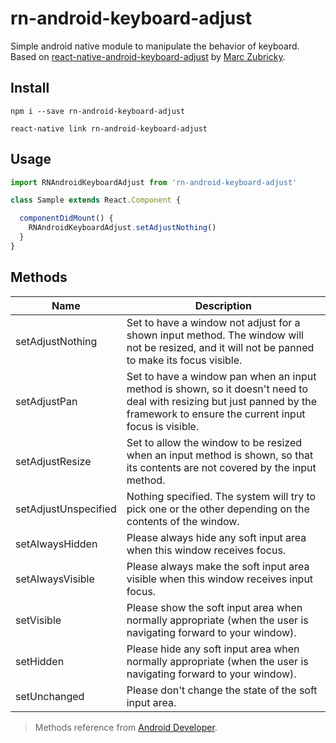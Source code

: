 # rn-android-keyboard-adjust

<!-- [![npm version](https://badge.fury.io/js/react-native-zbase.svg)](https://badge.fury.io/js/react-native-zbase) -->

Simple android native module to manipulate the behavior of keyboard. Based on [react-native-android-keyboard-adjust](https://github.com/zubricky/react-native-android-keyboard-adjust) by [Marc Zubricky](https://github.com/zubricky).

## Install

```
npm i --save rn-android-keyboard-adjust
```
```
react-native link rn-android-keyboard-adjust
```

## Usage

```js
import RNAndroidKeyboardAdjust from 'rn-android-keyboard-adjust'

class Sample extends React.Component {

  componentDidMount() {
    RNAndroidKeyboardAdjust.setAdjustNothing()
  }
}
```

## Methods

Name | Description
--- | ---
setAdjustNothing | Set to have a window not adjust for a shown input method. The window will not be resized, and it will not be panned to make its focus visible.
setAdjustPan | Set to have a window pan when an input method is shown, so it doesn't need to deal with resizing but just panned by the framework to ensure the current input focus is visible.
setAdjustResize | Set to allow the window to be resized when an input method is shown, so that its contents are not covered by the input method.
setAdjustUnspecified | Nothing specified. The system will try to pick one or the other depending on the contents of the window.
setAlwaysHidden | Please always hide any soft input area when this window receives focus.
setAlwaysVisible | Please always make the soft input area visible when this window receives input focus.
setVisible | Please show the soft input area when normally appropriate (when the user is navigating forward to your window).
setHidden | Please hide any soft input area when normally appropriate (when the user is navigating forward to your window).
setUnchanged | Please don't change the state of the soft input area.
> Methods reference from [Android Developer](https://developer.android.com/reference/android/view/WindowManager.LayoutParams#SOFT_INPUT_ADJUST_NOTHING).